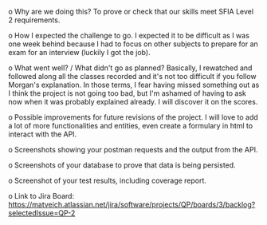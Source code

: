 o	Why are we doing this?
To prove or check that our skills meet SFIA Level 2 requirements.

o	How I expected the challenge to go.
I expected it to be difficult as I was one week behind because I had to focus on other subjects to prepare for an exam for an interview (luckily I got the job).

o	What went well? / What didn't go as planned?
Basically, I rewatched and followed along all the classes recorded and it's not too difficult if you follow Morgan's explanation.
In those terms, I fear having missed something out as I think the project is not going too bad, but I'm ashamed of having to ask now when it was probably explained already.
I will discover it on the scores.

o	Possible improvements for future revisions of the project.
I will love to add a lot of more functionalities and entities, even create a formulary in html to interact with the API.

o	Screenshots showing your postman requests and the output from the API.


o	Screenshots of your database to prove that data is being persisted.


o	Screenshot of your test results, including coverage report.


o	Link to Jira Board:
https://matveich.atlassian.net/jira/software/projects/QP/boards/3/backlog?selectedIssue=QP-2